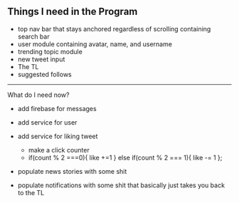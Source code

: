 ## Things I need in the Program

* top nav bar that stays anchored regardless of scrolling containing search bar
* user module containing avatar, name, and username
* trending topic module
* new tweet input
* The TL
* suggested follows



----

What do I need now?

* add firebase for messages
* add service for user
* add service for liking tweet
  * make a click counter
  * if(count % 2 ===0){
    like +=1
  } else if(count % 2 === 1){
    like -= 1
  };

* populate news stories with some shit
* populate notifications with some shit that basically just takes you back to the TL
